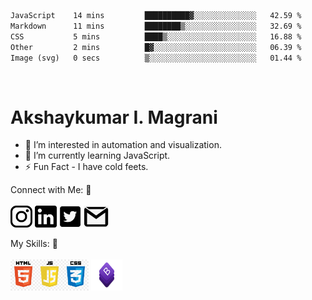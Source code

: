 <!--START_SECTION:waka-->

```txt
JavaScript    14 mins         ██████████▓░░░░░░░░░░░░░░   42.59 %
Markdown      11 mins         ████████▒░░░░░░░░░░░░░░░░   32.69 %
CSS           5 mins          ████▒░░░░░░░░░░░░░░░░░░░░   16.88 %
Other         2 mins          █▓░░░░░░░░░░░░░░░░░░░░░░░   06.39 %
Image (svg)   0 secs          ▒░░░░░░░░░░░░░░░░░░░░░░░░   01.44 %
```

<!--END_SECTION:waka-->
<br>
<h1>Akshaykumar I. Magrani</h1>

- 👀 I’m interested in automation and visualization.
- 🌱 I’m currently learning JavaScript.
- :zap: Fun Fact - I have cold feets.

Connect with Me: :handshake: 
<br>
<br>
<a href="https://www.instagram.com/dev.akshaym/"><img src="https://github.com/akshaymagrani/akshaymagrani/blob/main/instagram_logo.png" width=35 height=35 /></a>
<a href="https://www.linkedin.com/in/akshay-magrani/"><img src="https://github.com/akshaymagrani/akshaymagrani/blob/main/linkedin_logo.png" width=35 height=35 /></a>
<a href="https://twitter.com/akshay_magrani"><img src="https://github.com/akshaymagrani/akshaymagrani/blob/main/twitter_logo.png" width=35 height=35 /></a>
<a href="mailto: akshaymagrani1@gmail.com"><img src="https://github.com/akshaymagrani/akshaymagrani/blob/main/gmail.png" width=40 height=35 /></a>

My Skills: 🤹
<br>
<br>
<img src="https://github.com/akshaymagrani/akshaymagrani/blob/main/skills-logo.jpg" alt="JavaScript" height=50/>
<img src="https://github.com/akshaymagrani/akshaymagrani/blob/main/bootstrap_logo.png" alt="Bootstrap" width=50 height=50/>

<!---
akshaymagrani/akshaymagrani is a ✨ special ✨ repository because its `README.md` (this file) appears on your GitHub profile.
You can click the Preview link to take a look at your changes.
--->
